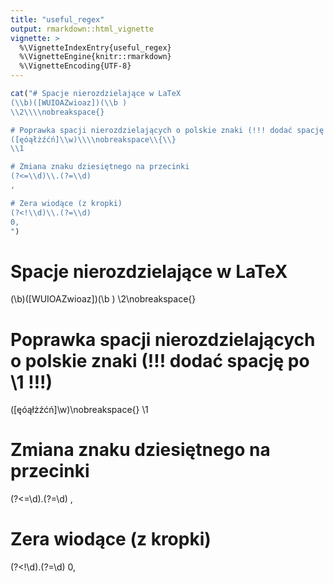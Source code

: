 ```yaml
---
title: "useful_regex"
output: rmarkdown::html_vignette
vignette: >
  %\VignetteIndexEntry{useful_regex}
  %\VignetteEngine{knitr::rmarkdown}
  %\VignetteEncoding{UTF-8}
---
```




```r
cat("# Spacje nierozdzielające w LaTeX
(\\b)([WUIOAZwioaz])(\\b )
\\2\\\\nobreakspace{}

# Poprawka spacji nierozdzielających o polskie znaki (!!! dodać spację po \\1 !!!)
([ęóąłżźćń]\\w)\\\\nobreakspace\\{\\}
\\1 

# Zmiana znaku dziesiętnego na przecinki
(?<=\\d)\\.(?=\\d)
,

# Zera wiodące (z kropki)
(?<!\\d)\\.(?=\\d)
0,
")
```

# Spacje nierozdzielające w LaTeX
(\b)([WUIOAZwioaz])(\b )
\2\\nobreakspace{}

# Poprawka spacji nierozdzielających o polskie znaki (!!! dodać spację po \1 !!!)
([ęóąłżźćń]\w)\\nobreakspace\{\}
\1 

# Zmiana znaku dziesiętnego na przecinki
(?<=\d)\.(?=\d)
,

# Zera wiodące (z kropki)
(?<!\d)\.(?=\d)
0,
